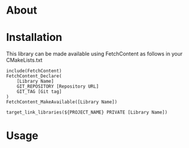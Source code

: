 # About
# Installation

This library can be made available using FetchContent as follows in your CMakeLists.txt

```console
include(FetchContent)
FetchContent_Declare(
    [Library Name]
    GIT_REPOSITORY [Repository URL]
    GIT_TAG [Git tag]
)
FetchContent_MakeAvailable([Library Name])

target_link_libraries(${PROJECT_NAME} PRIVATE [Library Name])
```

# Usage